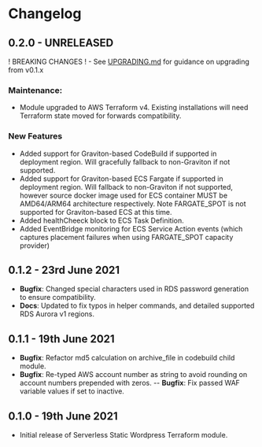 # Changelog

## 0.2.0 - UNRELEASED

! BREAKING CHANGES ! - See [UPGRADING.md](docs/UPGRADING.md) for guidance on upgrading from v0.1.x

 ### **Maintenance**:

 - Module upgraded to AWS Terraform v4. Existing installations will need Terraform state moved for forwards
compatibility.

### **New Features**
- Added support for Graviton-based CodeBuild if supported in deployment region. Will gracefully fallback to
non-Graviton if not supported.
- Added support for Graviton-based ECS Fargate if supported in deployment region. Will fallback to non-Graviton
if not supported, however source docker image used for ECS container MUST be AMD64/ARM64 architecture respectively.
Note FARGATE_SPOT is not supported for Graviton-based ECS at this time.
- Added healthCheeck block to ECS Task Definition.
- Added EventBridge monitoring for ECS Service Action events (which captures placement failures when using FARGATE_SPOT
 capacity provider)

## 0.1.2 - 23rd June 2021

- **Bugfix**: Changed special characters used in RDS password generation to ensure compatibility.
- **Docs**: Updated to fix typos in helper commands, and detailed supported RDS Aurora v1 regions.

## 0.1.1 - 19th June 2021

- **Bugfix**: Refactor md5 calculation on archive_file in codebuild child module.
- **Bugfix**: Re-typed AWS account number as string to avoid rounding on account numbers prepended with zeros.
-- **Bugfix**: Fix passed WAF variable values if set to inactive.

## 0.1.0 - 19th June 2021

- Initial release of Serverless Static Wordpress Terraform module.
